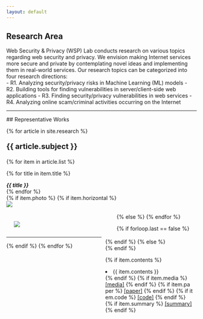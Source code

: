 ```yaml
---
layout: default
---
```

<style>
.left-box {
  float: left;
  width: 50%;
  padding: 20px;
}

.right-box {
  float: right;
  width: 50%;
  padding: 10px;
  word-break:break-all;
  box-sizing:border-box;
}

</style>


## Research Area
<div>
Web Security & Privacy (WSP) Lab  conducts research on various topics regarding web
security and privacy. We envision making Internet services more secure and private
by contemplating novel ideas and implementing them in real-world services.
Our research topics can be categorized into four research directions:
</div>
- R1. Analyzing security/privacy risks in Machine Learning (ML) models
- R2. Building tools for finding vulnerabilities in server/client-side web applications
- R3. Finding security/privacy vulnerabilities in web services
- R4. Analyzing online scam/criminal activities  occurring on the Internet
<hr>
## Representative Works

  {% for article in site.research %}
  <p style="font-size:20px"><strong>
    {{ article.subject }}
  </strong></p>

  {% for item in article.list %}

  {% for title in item.title %}
  <div class="container">
  <strong>
    <i>{{ title }}</i>
  </strong>
  </div>
  {% endfor %}
  <div class="container">
  {% if item.photo %}
  {% if item.horizontal %}
  <div>
    <img src = "{{item.photo}}">
  </div>
  <br>
  <div>
  {% else %}

  <div class='left-box'>
    <img src = "{{item.photo}}">
  </div>

  <div class='right-box'>
  {% endif %}
  {% else %}
  <div>
  {% endif %}

  {% if item.contents %}
  <li>{{ item.contents }}</li>
  {% endif %}
  {% if item.media %}
  <a href="{{ item.media }}">[media]</a>
  {% endif %}
  {% if item.paper %}
  <a href="{{ item.paper }}">[paper]</a>
  {% endif %}
  {% if item.code %}
  <a href="{{ item.code }}">[code]</a>
  {% endif %}
  {% if item.summary %}
  <a href="{{ item.summary }}">[summary]</a>
  {% endif %}
  <br><br><br>
  </div></div>
  {% endfor %}


  {% if forloop.last == false %} <hr> {% endif %}
{% endfor %}
<!--
<div class="posts">
  {% for post in site.posts %}
    <article class="post">
-->
<!--
      <h3><a href="{{ site.baseurl }}{{ post.url }}">{{ post.title }}</a></h3>
      <div class="entry">
        {{ post.excerpt }}
      </div>
-->
<!--
      <a href="{{ site.baseurl }}{{ post.url }}" class="read-more">Read More</a>
      -->
<!--
    </article>
  {% endfor %}
</div>
-->
